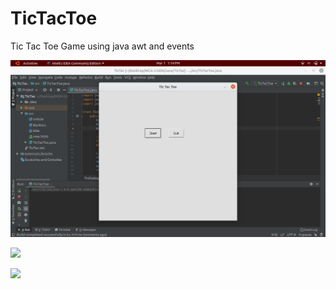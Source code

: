 # TicTacToe
Tic Tac Toe Game using java awt and events

![](Images/Screenshot%20from%202020-03-01%2013-14-54.png)

![](Images/Screenshot%20from%202020-03-01%2013-14-53.png)

![](Images/Screenshot%20from%202020-03-01%2013-14-30.png)

